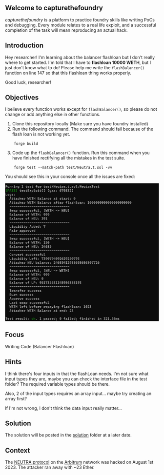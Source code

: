 ## Welcome to capturethefoundry

_capturethefoundry_ is a platform to practice foundry skills like writing PoCs and debugging. Every module relates to a real life exploit, and a successful completion of the task will mean reproducing an actual hack.

## Introduction

Hey researcher! I'm learning about the balancer flashloan but I don't really where to get started. I'm told that I have to **flashloan 10000 WETH**, but I just don't know what to do! Please help me write the `flashBalancer()` function on line 147 so that this flashloan thing works properly.

Good luck, researcher!

## Objectives

I believe every function works except for `flashBalancer()`, so please do not change or add anything else in other functions. 

1. Clone this repository locally (Make sure you have foundry installed)
2. Run the following command. The command should fail because of the flash loan is not working yet.  

```
    forge build
```
3. Code up the `flashBalancer()` function. Run this command when you have finished rectifying all the mistakes in the test suite.

```
    forge test --match-path test/Neutra.t.sol -vv
```

You should see this in your console once all the issues are fixed:

![Sucessful Test](images/neutra.png)

## Focus

Writing Code (Balancer Flashloan)

## Hints

I think there's four inputs in that the flashLoan needs. I'm not sure what input types they are, maybe you can check the interface file in the test folder? The required variable types should be there. 

Also, 2 of the input types requires an array input... maybe try creating an array first?

If I'm not wrong, I don't think the data input really matter...

## Solution

The solution will be posted in the [solution](https://github.com/capturethefoundry/neutra/tree/main/solution/Neutra.t.sol) folder at a later date.

## Context

The [NEUTRA protocol](https://twitter.com/phalcon_xyz/status/1686654241111429120) on the [Arbitrum](https://arbiscan.io/tx/0x6301d4c9f7ac1c96a65e83be6ea2fff5000f0b1939ad24955e40890bd9fe6122) network was hacked on August 1st 2023. The attacker ran away with ~23 Ether.